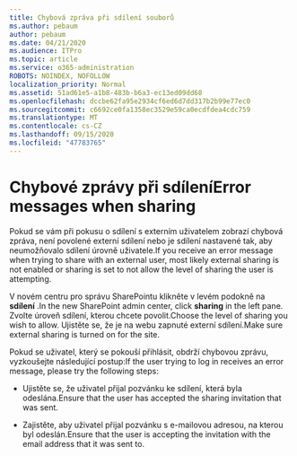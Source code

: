 ```yaml
---
title: Chybová zpráva při sdílení souborů
ms.author: pebaum
author: pebaum
ms.date: 04/21/2020
ms.audience: ITPro
ms.topic: article
ms.service: o365-administration
ROBOTS: NOINDEX, NOFOLLOW
localization_priority: Normal
ms.assetid: 51ad61e5-a1b8-483b-b6a3-ec13ed09dd68
ms.openlocfilehash: dccbe62fa95e2934cf6ed6d7dd317b2b99e77ec0
ms.sourcegitcommit: c6692ce0fa1358ec3529e59ca0ecdfdea4cdc759
ms.translationtype: MT
ms.contentlocale: cs-CZ
ms.lasthandoff: 09/15/2020
ms.locfileid: "47783765"
---
```

# <a name="error-messages-when-sharing"></a><span data-ttu-id="a4786-102">Chybové zprávy při sdílení</span><span class="sxs-lookup"><span data-stu-id="a4786-102">Error messages when sharing</span></span>

<span data-ttu-id="a4786-103">Pokud se vám při pokusu o sdílení s externím uživatelem zobrazí chybová zpráva, není povolené externí sdílení nebo je sdílení nastavené tak, aby neumožňovalo sdílení úrovně uživatele.</span><span class="sxs-lookup"><span data-stu-id="a4786-103">If you receive an error message when trying to share with an external user, most likely external sharing is not enabled or sharing is set to not allow the level of sharing the user is attempting.</span></span>
  
<span data-ttu-id="a4786-104">V novém centru pro správu SharePointu klikněte v levém podokně na **sdílení** .</span><span class="sxs-lookup"><span data-stu-id="a4786-104">In the  new SharePoint admin center, click **sharing** in the left pane.</span></span> <span data-ttu-id="a4786-105">Zvolte úroveň sdílení, kterou chcete povolit.</span><span class="sxs-lookup"><span data-stu-id="a4786-105">Choose the level of sharing you wish to allow.</span></span> <span data-ttu-id="a4786-106">Ujistěte se, že je na webu zapnuté externí sdílení.</span><span class="sxs-lookup"><span data-stu-id="a4786-106">Make sure external sharing is turned on for the site.</span></span> 
  
<span data-ttu-id="a4786-107">Pokud se uživatel, který se pokouší přihlásit, obdrží chybovou zprávu, vyzkoušejte následující postup:</span><span class="sxs-lookup"><span data-stu-id="a4786-107">If the user trying to log in receives an error message, please try the following steps:</span></span>
  
- <span data-ttu-id="a4786-108">Ujistěte se, že uživatel přijal pozvánku ke sdílení, která byla odeslána.</span><span class="sxs-lookup"><span data-stu-id="a4786-108">Ensure that the user has accepted the sharing invitation that was sent.</span></span>
    
- <span data-ttu-id="a4786-109">Zajistěte, aby uživatel přijal pozvánku s e-mailovou adresou, na kterou byl odeslán.</span><span class="sxs-lookup"><span data-stu-id="a4786-109">Ensure that the user is accepting the invitation with the email address that it was sent to.</span></span>
    

